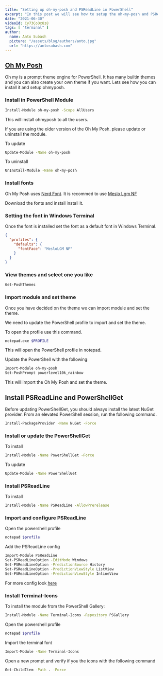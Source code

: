 ```yaml
---
title: "Setting up oh-my-posh and PSReadLine in PowerShell"
excerpt: "In this post we will see how to setup the oh-my-posh and PSReadLine with PowerShell."
date: "2021-06-30"
videoId: Cy73CoOx8z8
tags: [ "terminal" ]
author:
  name: Anto Subash
  picture: "/assets/blog/authors/anto.jpg"
  url: "https://antosubash.com"
---
```


## [Oh My Posh](https://ohmyposh.dev)

Oh my is a prompt theme engine for PowerShell. It has many builtin themes and you can also create your own theme if you want. Lets see how you can install it and setup ohmyposh.

### Install in PowerShell Module

```bash
Install-Module oh-my-posh -Scope AllUsers
```

This will install ohmyposh to all the users.

If you are using the older version of the Oh My Posh. please update or uninstall the module.

To update

```bash
Update-Module -Name oh-my-posh
```

To uninstall

```bash
UnInstall-Module -Name oh-my-posh
```

### Install fonts

Oh My Posh uses [Nerd Font](https://www.nerdfonts.com/). It is recommed to use [Meslo Lgm NF](https://github.com/ryanoasis/nerd-fonts/releases/download/v2.1.0/Meslo.zip)

Download the fonts and install install it.

### Setting the font in Windows Terminal

Once the font is installed set the font as a default font in Windows Terminal.

```json
{
  "profiles": {
    "defaults": {
      "fontFace": "MesloLGM NF"
    }
  }
}
```

### View themes and select one you like

```bash
Get-PoshThemes
```

### Import module and set theme

Once you have decided on the theme we can import module and set the theme.

We need to update the PowerShell profile to import and set the theme.

To open the profile use this command.

```bash
notepad.exe $PROFILE
```

This will open the PowerShell profile in notepad.

Update the PowerShell with the following

```bash
Import-Module oh-my-posh
Set-PoshPrompt powerlevel10k_rainbow
```

This will import the Oh My Posh and set the theme.

## Install PSReadLine and PowerShellGet

Before updating PowerShellGet, you should always install the latest NuGet provider. From an elevated PowerShell session, run the following command.

```bash
Install-PackageProvider -Name NuGet -Force
```

### Install or update the PowerShellGet

To install

```bash
Install-Module -Name PowerShellGet -Force
```

To update

```bash
Update-Module -Name PowerShellGet
```

### Install PSReadLine

To install

```bash
Install-Module -Name PSReadLine -AllowPrerelease
```

### Import and configure PSReadLine

Open the powershell profile

```bash
notepad $profile
```

Add the PSReadLine config

```bash
Import-Module PSReadLine
Set-PSReadLineOption -EditMode Windows
Set-PSReadLineOption -PredictionSource History
Set-PSReadLineOption -PredictionViewStyle ListView
Set-PSReadLineOption -PredictionViewStyle InlineView
```

For more config look [here](https://github.com/PowerShell/PSReadLine/blob/master/PSReadLine/SamplePSReadLineProfile.ps1)

### Install Terminal-Icons

To install the module from the PowerShell Gallery:

```bash
Install-Module -Name Terminal-Icons -Repository PSGallery
```

Open the powershell profile

```bash
notepad $profile
```

Import the terminal font

```bash
Import-Module -Name Terminal-Icons
```

Open a new prompt and verify if you the icons with the following command

```bash
Get-ChildItem -Path . -Force
```
